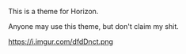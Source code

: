 This is a theme for Horizon.

Anyone may use this theme, but don't claim my shit.

https://i.imgur.com/dfdDnct.png
